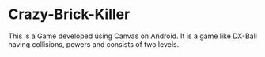 # Crazy-Brick-Killer
This is a Game developed using Canvas on Android. It is a game like DX-Ball having collisions, powers and consists of two levels.
